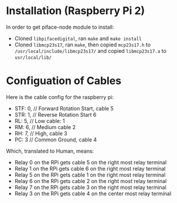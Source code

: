 # Installation (Raspberry Pi 2)

In order to get piface-node module to install:

+ Cloned `libpifacedigital`, ran `make` and `make install`
+ Cloned `libmcp23s17`, ran `make`, then copied `mcp23s17.h` to `/usr/local/include/libmcp23s17/` and copied `libmcp23s17.a` to `usr/local/lib/`

# Configuation of Cables

Here is the cable config for the raspberry pi:

+ STF: 0, // Forward Rotation Start, cable 5
+ STR: 1, // Reverse Rotation Start 6 
+ RL: 5, // Low cable: 1
+ RM: 6, // Medium cable 2
+ RH: 7, // High, cable 3
+ PC: 3 // Common Ground, cable 4

Which, translated to Human, means:

+ Relay 0 on the RPi gets cable 5 on the right most relay terminal
+ Relay 1 on the RPi gets cable 6 on the right most relay terminal
+ Relay 5 on the RPi gets cable 1 on the right most relay terminal
+ Relay 6 on the RPi gets cable 2 on the right most relay terminal
+ Relay 7 on the RPi gets cable 3 on the right most relay terminal
+ Relay 3 on the RPi gets cable 4 on the center most relay terminal
